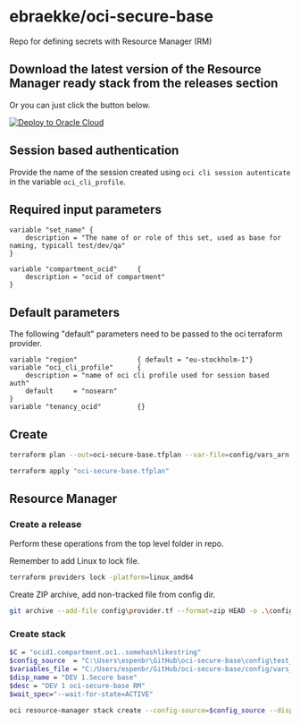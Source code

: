 # ebraekke/oci-secure-base

Repo for defining secrets with Resource Manager (RM)

## Download the latest version of the Resource Manager ready stack from the releases section

Or you can just click the button below.

[![Deploy to Oracle Cloud](https://oci-resourcemanager-plugin.plugins.oci.oraclecloud.com/latest/deploy-to-oracle-cloud.svg)](https://cloud.oracle.com/resourcemanager/stacks/create?zipUrl=https://github.com/ebraekke/oci-secure-base/releases/download/v0.9.0-alpha.1/oci-secure-base_0.9.0.zip)

## Session based authentication

Provide the name of the session created using `oci cli session autenticate` in the variable `oci_cli_profile`.

## Required input parameters

```hcl
variable "set_name" {
    description = "The name of or role of this set, used as base for naming, typicall test/dev/qa"
}

variable "compartment_ocid"     {
    description = "ocid of compartment"
}
```

## Default parameters

The following "default" parameters need to be passed to the oci terraform provider.

```hcl
variable "region"               { default = "eu-stockholm-1"}
variable "oci_cli_profile"      {
    description = "name of oci cli profile used for session based auth"
    default     = "nosearn"
}
variable "tenancy_ocid"         {}
```

## Create 

```bash
terraform plan --out=oci-secure-base.tfplan --var-file=config/vars_arn.tfvars

terraform apply "oci-secure-base.tfplan"
```

## Resource Manager

### Create a release 

Perform these operations from the top level folder in repo. 

Remember to add Linux to lock file.
```bash
terraform providers lock -platform=linux_amd64
```

Create ZIP archive, add non-tracked file from config dir.
```bash
git archive --add-file config\provider.tf --format=zip HEAD -o .\config\test_rel.zip
```

### Create stack

```bash
$C = "ocid1.compartment.oc1..somehashlikestring"
$config_source  = "C:\Users\espenbr\GitHub\oci-secure-base\config\test_rel.zip"
$variables_file = "C:/Users/espenbr/GitHub/oci-secure-base/config/vars_arn.json"
$disp_name = "DEV 1.Secure base"
$desc = "DEV 1 oci-secure-base RM"
$wait_spec="--wait-for-state=ACTIVE"

oci resource-manager stack create --config-source=$config_source --display-name="$disp_name" --description="$desc" --variables=file://$variables_file -c $C --terraform-version=1.2.x $wait_spec
```
